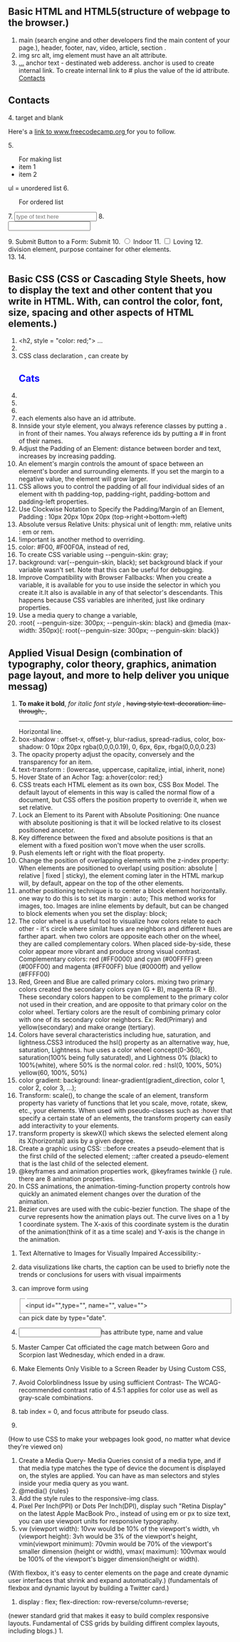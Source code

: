 ## Basic HTML and HTML5(structure of webpage to the browser.)

1. main (search engine and other developers find the main content of your page.), header, footer, nav, video, article, section .
2. img src alt, img element must have an alt attribute.
3. <a href>...</a> anchor text - destinated web adderess. anchor is used to create internal link. To create internal link to # plus the value of the id attribute.
<a href = "#contacts-header">Contacts</a> <!--- To add comment here --->
<h2 id = "contacts-header">Contacts</h2> <!--- target = "_blank" target attribute to open the next tab in browser--->
<target="_blank">
4. target and blank <p>
Here's a <a target="_blank" href="https://"> link to www.freecodecamp.org </a> for you to follow.
</p> <!---for dead link href = "#"--->
5. <ul>For making list<li>item 1</li> <li>item 2</li> </ul> ul = unordered list
6. <ol> For ordered list </ol>
7. <input type = "text", placeholder = "type of text here" required> <!---This is self closing tag for input, placeholder = text shown inside the search text, required param is for input feild required--->
8. <form action="/url-where-you-want-to-submit-form-data"><input></form>
9. Submit Button to a Form: <submit type="submit"> Submit</submit>
10. <label> <input type = "radio" name = "indoor-outdoor"> Indoor </label>
11. <label for="loving"><input id="loving" type="checkbox" name="personality"> Loving</label> <!---For checkbox param name should be same everywhere and type = checkbox here, param value = --->
12. <div> division element, purpose container for other elements.</div>
13. <! DOCTYPE html> <html> <!---THIS IS BASIC STRUCTURE---></html>
14. <! DOCTYPE html><html><head><meta /> <!---meta elements such as link, meta, title, style---> </head> <body><div></div></body></html>

<!---Basic HTML and HTML5--->


<!--- CSS Basics --->
## Basic CSS (CSS or Cascading Style Sheets, how to display the text and other content that you write in HTML. With, can control the color, font, size, spacing and other aspects of HTML elements.)

1. <h2, style = "color: red;"> ... </h2> <!---nust use ; at the end of styling--->
2. <style h2{ color: blue; }> </style>
3. CSS class declaration <style> .blue-text { color: blue;} </style> <!---css class blue text--->, can create by <h2 class="blue-text">Cats</h2>
4. <link href="https://fonts.googleapis.com/css?family=Lobster" rel="stylesheet" type="text/css"> <!---to import font-family--->
5. <img class="class1 class2"> <!---can apply multiple classes in class param---> 
6. <style>h2{order-radius: 10px; border-radius: 50%;} </style> <!---To manage corners--->
7. each elements also have an id attribute. 
8. Innside your style element, you always reference classes by putting a . in front of their names. You always reference ids by putting a # in front of their names.
9. Adjust the Padding of an Element: distance between border and text, increases by increasing padding.
10. An element's margin controls the amount of space between an element's border and surrounding elements. If you set the margin to a negative value, the element will grow larger.
11. CSS allows you to control the padding of all four individual sides of an element with th padding-top, padding-right, padding-bottom and padding-left properties.
12. Use Clockwise Notation to Specify the Padding/Margin of an Element, Padding : 10px 20px 10px 20px (top->right->bottom->left)
13. Absolute versus Relative Units: physical unit of length: mm, relative units : em or rem. 
14. !important is another method to overriding.
15. color: #F00, #F00F0A, instead of red,
16. To create CSS variable using --penguin-skin: gray;
17. background: var(--penguin-skin, black); set background black if your variable wasn't set. Note that this can be useful for debugging.
18. Improve Compatibility with Browser Fallbacks: When you create a variable, it is available for you to use inside the selector in which you create it.It also is available in any of that selector's descendants. This happens because CSS variables are inherited, just like ordinary properties. 
19. Use a media query to change a variable, 
20. :root{ --penguin-size: 300px; --penguin-skin: black} <!---is way to create variable---> and @media (max-width: 350px){: root{--penguin-size: 300px; --penguin-skin: black}} <!---apply its style whenever it is used--->


<!---Resposive Web Design--->
## Applied Visual Design (combination of typography, color theory, graphics, animation page layout, and more to help deliver you unique messag)

1. <strong>To make it bold</strong>, <em> for italic font style </em>, <s> having style text-decoration: line-through; </s>, <hr> Horizontal line.
2. box-shadow : offset-x, offset-y, blur-radius, spread-radius, color, box-shadow: 0 10px 20px rgba(0,0,0,0.19), 0, 6px, 6px, rbga(0,0,0,0.23)
3. The opacity property adjust the opacity, conversely and the transparency for an item.
4. text-transform : (lowercase, uppercase, capitalize, intial, inherit, none)
5. Hover State of an Achor Tag: a:hover{color: red;}
6. CSS treats each HTML element as its own box, CSS Box Model. The default layout of elements in this way is called the normal flow of a document, but CSS offers the position property to override it, when we set relative. 
7. Lock an Element to its Parent with Absolute Positioning: One nuance with absolute positioning is that it will be locked relative to its closest positioned ancetor. 
8. Key difference between the fixed and absolute positions is that an element with a fixed position won't move when the user scrolls.
9. Push elements left or right with the float property.
10. Change the position of overlapping elements with the z-index property: When elements are positioned to overlap( using position: absolute | relative | fixed | sticky), the element coming later in the HTML markup will, by default, appear on the top of the other elements.
11. another positioning technique is to center a block element horizontally. one way to do this is to set its margin : auto; This method works for images, too. Images are inline elements by default, but can be changed to block elements when you set the display: block;
12. The color wheel is a useful tool to visualize how colors relate to each other - it's circle where similat hues are neighbors and different hues are farther apart. when two colors are opposite each other on the wheel, they are called complementary colors. When placed side-by-side, these color appear more vibrant and produce strong visual contrast. 
Complementary colors:
red (#FF0000) and cyan (#00FFFF)
green (#00FF00) and magenta (#FF00FF)
blue (#0000ff) and yellow (#FFFF00)
13. Red, Green and Blue are called primary colors. mixing two primary colors created the secondary colors cyan (G + B), magenta (R + B). These secondary colors happen to be complement to the primary color not used in their creation, and are opposite to that primary color on the color wheel. Tertiary colors are the result of combining primary color with one of its secondary color neighbors. Ex: Red(Primary) and yellow(secondary) and make orange (tertiary).
14. Colors have several characteristics including hue, saturation, and lightness.CSS3 introduced the hsl() property as an alternative way, hue, saturation, Lightness. hue uses a color wheel concept(0-360), saturation(100% being fully saturated), and Lightness 0% (black) to 100%(white), where 50% is the normal color. red : hsl(0, 100%, 50%) yellow(60, 100%, 50%)
15. color gradient: background: linear-gradient(gradient_direction, color 1, color 2, color 3, ...);
16. Transform: scale(), to change the scale of an element, transform property has variety of functions that let you scale, move, rotate, skew, etc., your elements. When used with pseudo-classes such as :hover that specify a certain state of an elements, the transform property can easily add interactivity to your elements.
17. transform property is skewX() which skews the selected element along its X(horizontal) axis by a given degree. 
18. Create a graphic using CSS: ::before creates a pseudo-element that is the first child of the selected element; ::after created a pseudo-element that is the last child of the selected element. 
19. @keyframes and animation properties work, @keyframes twinkle {} rule. there are 8 animation properties.
20. In CSS animations, the animation-timing-function property controls how quickly an animated element changes over the duration of the animation. 
21. Bezier curves are used with the cubic-bezier function. The shape of the curve represents how the animation plays out. The curve lives on a 1 by 1 coordinate system. The X-axis of this coordinate system is the duratin of the animation(think of it as a time scale) and Y-axis is the change in the animation. 

<!---Applied Accessibility--->

1. Text Alternative to Images for Visually Impaired Accessibility:- 


4. data visulizations like charts, the caption can be used to briefly note the trends or conclusions for users with visual impairments
5. can improve form using <fieldset> <legend></legend><input id="",type="", name="", value=""><label></label></fieldset> can pick date by type="date". 
6. <input>has attribute type, name and value</input> 
7. <p>Master Camper Cat officiated the cage match between Goro and Scorpion <time datetime="2013-02-13">last Wednesday</time>, which ended in a draw.</p>
8. Make Elements Only Visible to a Screen Reader by Using Custom CSS, 
9. Avoid Colorblindness Issue by using sufficient Contrast- The WCAG-recommended contrast ratio of 4.5:1 applies for color use as well as gray-scale combinations.
10. tab index = 0, and focus attribute for pseudo class.
11. 

<!--- Resposive Web Design Principles --->

(How to use CSS to make your webpages look good, no matter what device they're viewed on)
1. Create a Media Query- Media Queries consist of a media type, and if that media type matches the type of device the document is displayed on, the styles are applied. You can have as man selectors and styles inside your media query as you want. 
2. @media() {rules}
3. Add the style rules to the responsive-img class.
4. Pixel Per Inch(PPI) or Dots Per Inch(DPI), display such "Retina Display" on the latest Apple MacBook Pro., instead of using em or px to size text, you can use viewport units for responsive typography. 
5. vw (viewport width): 10vw would be 10% of the viewport's width, vh (viewport height): 3vh would be 3% of the viewport's height, vmin(viewport minimum): 70vmin would be 70% of the viewport's smaller dimension (height or width), vmax( maximum): 100vmax would be 100% of the viewport's bigger dimension(height or width).

<!--- CSS Flexbox --->

(With flexbox, it's easy to center elements on the page and create dynamic user interfaces that shrink and expand automatically.)
(fundamentals of flexbox and dynamic layout by building a Twitter card.)
1. display : flex; flex-direction: row-reverse/column-reverse; 





<!--- CSS Grid --->
(newer standard grid that makes it easy to build complex responsive layouts. Fundamental of CSS grids by building diffirent complex layouts, including blogs.)
1. 